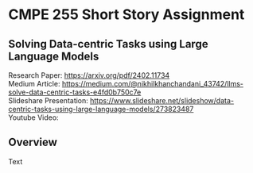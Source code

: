 # **CMPE 255 Short Story Assignment**

## Solving Data-centric Tasks using Large Language Models

Research Paper: https://arxiv.org/pdf/2402.11734  
Medium Article: https://medium.com/@nikhilkhanchandani_43742/llms-solve-data-centric-tasks-e4fd0b750c7e  
Slideshare Presentation: https://www.slideshare.net/slideshow/data-centric-tasks-using-large-language-models/273823487  
Youtube Video:

## Overview

Text
